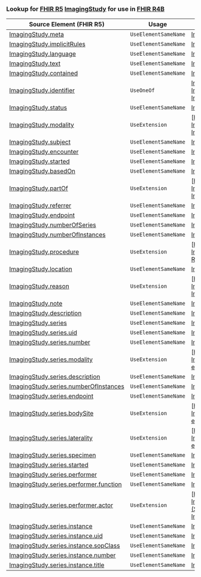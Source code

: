 ### Lookup for [FHIR R5](https://hl7.org/fhir/R5/) [ImagingStudy](https://hl7.org/fhir/R5/ImagingStudy.html) for use in [FHIR R4B](https://hl7.org/fhir/R4B/)

| Source Element (FHIR R5) | Usage | Target |
| -------------- | ----- | ------ |
| [ImagingStudy.meta](https://hl7.org/fhir/R5/ImagingStudy.html#resource) | `UseElementSameName` | [ImagingStudy.meta](https://hl7.org/fhir/R4B/ImagingStudy.html#resource) |
| [ImagingStudy.implicitRules](https://hl7.org/fhir/R5/ImagingStudy.html#resource) | `UseElementSameName` | [ImagingStudy.implicitRules](https://hl7.org/fhir/R4B/ImagingStudy.html#resource) |
| [ImagingStudy.language](https://hl7.org/fhir/R5/ImagingStudy.html#resource) | `UseElementSameName` | [ImagingStudy.language](https://hl7.org/fhir/R4B/ImagingStudy.html#resource) |
| [ImagingStudy.text](https://hl7.org/fhir/R5/ImagingStudy.html#resource) | `UseElementSameName` | [ImagingStudy.text](https://hl7.org/fhir/R4B/ImagingStudy.html#resource) |
| [ImagingStudy.contained](https://hl7.org/fhir/R5/ImagingStudy.html#resource) | `UseElementSameName` | [ImagingStudy.contained](https://hl7.org/fhir/R4B/ImagingStudy.html#resource) |
| [ImagingStudy.identifier](https://hl7.org/fhir/R5/ImagingStudy.html#resource) | `UseOneOf` | [ImagingStudy.identifier](https://hl7.org/fhir/R4B/ImagingStudy.html#resource)<br />[ImagingStudy.identifier](https://hl7.org/fhir/R4B/ImagingStudy.html#resource)<br />[ImagingStudy.identifier](https://hl7.org/fhir/R4B/ImagingStudy.html#resource) |
| [ImagingStudy.status](https://hl7.org/fhir/R5/ImagingStudy.html#resource) | `UseElementSameName` | [ImagingStudy.status](https://hl7.org/fhir/R4B/ImagingStudy.html#resource) |
| [ImagingStudy.modality](https://hl7.org/fhir/R5/ImagingStudy.html#resource) | `UseExtension` | [http://hl7.org/fhir/5.0/StructureDefinition/extension-ImagingStudy.modality](StructureDefinition-ext-R5-ImagingStudy.modality.html) |
| [ImagingStudy.subject](https://hl7.org/fhir/R5/ImagingStudy.html#resource) | `UseElementSameName` | [ImagingStudy.subject](https://hl7.org/fhir/R4B/ImagingStudy.html#resource) |
| [ImagingStudy.encounter](https://hl7.org/fhir/R5/ImagingStudy.html#resource) | `UseElementSameName` | [ImagingStudy.encounter](https://hl7.org/fhir/R4B/ImagingStudy.html#resource) |
| [ImagingStudy.started](https://hl7.org/fhir/R5/ImagingStudy.html#resource) | `UseElementSameName` | [ImagingStudy.started](https://hl7.org/fhir/R4B/ImagingStudy.html#resource) |
| [ImagingStudy.basedOn](https://hl7.org/fhir/R5/ImagingStudy.html#resource) | `UseElementSameName` | [ImagingStudy.basedOn](https://hl7.org/fhir/R4B/ImagingStudy.html#resource) |
| [ImagingStudy.partOf](https://hl7.org/fhir/R5/ImagingStudy.html#resource) | `UseExtension` | [http://hl7.org/fhir/5.0/StructureDefinition/extension-ImagingStudy.partOf](StructureDefinition-ext-R5-ImagingStudy.partOf.html) |
| [ImagingStudy.referrer](https://hl7.org/fhir/R5/ImagingStudy.html#resource) | `UseElementSameName` | [ImagingStudy.referrer](https://hl7.org/fhir/R4B/ImagingStudy.html#resource) |
| [ImagingStudy.endpoint](https://hl7.org/fhir/R5/ImagingStudy.html#resource) | `UseElementSameName` | [ImagingStudy.endpoint](https://hl7.org/fhir/R4B/ImagingStudy.html#resource) |
| [ImagingStudy.numberOfSeries](https://hl7.org/fhir/R5/ImagingStudy.html#resource) | `UseElementSameName` | [ImagingStudy.numberOfSeries](https://hl7.org/fhir/R4B/ImagingStudy.html#resource) |
| [ImagingStudy.numberOfInstances](https://hl7.org/fhir/R5/ImagingStudy.html#resource) | `UseElementSameName` | [ImagingStudy.numberOfInstances](https://hl7.org/fhir/R4B/ImagingStudy.html#resource) |
| [ImagingStudy.procedure](https://hl7.org/fhir/R5/ImagingStudy.html#resource) | `UseExtension` | [http://hl7.org/fhir/5.0/StructureDefinition/extension-ImagingStudy.procedure](StructureDefinition-ext-R5-ImagingStudy.procedure.html) |
| [ImagingStudy.location](https://hl7.org/fhir/R5/ImagingStudy.html#resource) | `UseElementSameName` | [ImagingStudy.location](https://hl7.org/fhir/R4B/ImagingStudy.html#resource) |
| [ImagingStudy.reason](https://hl7.org/fhir/R5/ImagingStudy.html#resource) | `UseExtension` | [http://hl7.org/fhir/5.0/StructureDefinition/extension-ImagingStudy.reason](StructureDefinition-ext-R5-ImagingStudy.reason.html) |
| [ImagingStudy.note](https://hl7.org/fhir/R5/ImagingStudy.html#resource) | `UseElementSameName` | [ImagingStudy.note](https://hl7.org/fhir/R4B/ImagingStudy.html#resource) |
| [ImagingStudy.description](https://hl7.org/fhir/R5/ImagingStudy.html#resource) | `UseElementSameName` | [ImagingStudy.description](https://hl7.org/fhir/R4B/ImagingStudy.html#resource) |
| [ImagingStudy.series](https://hl7.org/fhir/R5/ImagingStudy.html#resource) | `UseElementSameName` | [ImagingStudy.series](https://hl7.org/fhir/R4B/ImagingStudy.html#resource) |
| [ImagingStudy.series.uid](https://hl7.org/fhir/R5/ImagingStudy.html#resource) | `UseElementSameName` | [ImagingStudy.series.uid](https://hl7.org/fhir/R4B/ImagingStudy.html#resource) |
| [ImagingStudy.series.number](https://hl7.org/fhir/R5/ImagingStudy.html#resource) | `UseElementSameName` | [ImagingStudy.series.number](https://hl7.org/fhir/R4B/ImagingStudy.html#resource) |
| [ImagingStudy.series.modality](https://hl7.org/fhir/R5/ImagingStudy.html#resource) | `UseExtension` | [http://hl7.org/fhir/5.0/StructureDefinition/extension-ImagingStudy.series.modality](StructureDefinition-ext-R5-ImagingStudy.se.modality.html) |
| [ImagingStudy.series.description](https://hl7.org/fhir/R5/ImagingStudy.html#resource) | `UseElementSameName` | [ImagingStudy.series.description](https://hl7.org/fhir/R4B/ImagingStudy.html#resource) |
| [ImagingStudy.series.numberOfInstances](https://hl7.org/fhir/R5/ImagingStudy.html#resource) | `UseElementSameName` | [ImagingStudy.series.numberOfInstances](https://hl7.org/fhir/R4B/ImagingStudy.html#resource) |
| [ImagingStudy.series.endpoint](https://hl7.org/fhir/R5/ImagingStudy.html#resource) | `UseElementSameName` | [ImagingStudy.series.endpoint](https://hl7.org/fhir/R4B/ImagingStudy.html#resource) |
| [ImagingStudy.series.bodySite](https://hl7.org/fhir/R5/ImagingStudy.html#resource) | `UseExtension` | [http://hl7.org/fhir/5.0/StructureDefinition/extension-ImagingStudy.series.bodySite](StructureDefinition-ext-R5-ImagingStudy.se.bodySite.html) |
| [ImagingStudy.series.laterality](https://hl7.org/fhir/R5/ImagingStudy.html#resource) | `UseExtension` | [http://hl7.org/fhir/5.0/StructureDefinition/extension-ImagingStudy.series.laterality](StructureDefinition-ext-R5-ImagingStudy.se.laterality.html) |
| [ImagingStudy.series.specimen](https://hl7.org/fhir/R5/ImagingStudy.html#resource) | `UseElementSameName` | [ImagingStudy.series.specimen](https://hl7.org/fhir/R4B/ImagingStudy.html#resource) |
| [ImagingStudy.series.started](https://hl7.org/fhir/R5/ImagingStudy.html#resource) | `UseElementSameName` | [ImagingStudy.series.started](https://hl7.org/fhir/R4B/ImagingStudy.html#resource) |
| [ImagingStudy.series.performer](https://hl7.org/fhir/R5/ImagingStudy.html#resource) | `UseElementSameName` | [ImagingStudy.series.performer](https://hl7.org/fhir/R4B/ImagingStudy.html#resource) |
| [ImagingStudy.series.performer.function](https://hl7.org/fhir/R5/ImagingStudy.html#resource) | `UseElementSameName` | [ImagingStudy.series.performer.function](https://hl7.org/fhir/R4B/ImagingStudy.html#resource) |
| [ImagingStudy.series.performer.actor](https://hl7.org/fhir/R5/ImagingStudy.html#resource) | `UseExtension` | [http://hl7.org/fhir/5.0/StructureDefinition/extension-ImagingStudy.series.performer.actor](StructureDefinition-ext-R5-ImagingStudy.se.pe.actor.html) |
| [ImagingStudy.series.instance](https://hl7.org/fhir/R5/ImagingStudy.html#resource) | `UseElementSameName` | [ImagingStudy.series.instance](https://hl7.org/fhir/R4B/ImagingStudy.html#resource) |
| [ImagingStudy.series.instance.uid](https://hl7.org/fhir/R5/ImagingStudy.html#resource) | `UseElementSameName` | [ImagingStudy.series.instance.uid](https://hl7.org/fhir/R4B/ImagingStudy.html#resource) |
| [ImagingStudy.series.instance.sopClass](https://hl7.org/fhir/R5/ImagingStudy.html#resource) | `UseElementSameName` | [ImagingStudy.series.instance.sopClass](https://hl7.org/fhir/R4B/ImagingStudy.html#resource) |
| [ImagingStudy.series.instance.number](https://hl7.org/fhir/R5/ImagingStudy.html#resource) | `UseElementSameName` | [ImagingStudy.series.instance.number](https://hl7.org/fhir/R4B/ImagingStudy.html#resource) |
| [ImagingStudy.series.instance.title](https://hl7.org/fhir/R5/ImagingStudy.html#resource) | `UseElementSameName` | [ImagingStudy.series.instance.title](https://hl7.org/fhir/R4B/ImagingStudy.html#resource) |
